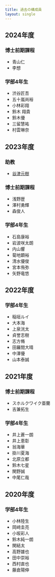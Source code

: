 ```yaml
---
title: 過去の構成員
layout: single
---
```


## 2024年度
### 博士前期課程
* 青山仁
* 李想

### 学部4年生
* 渋谷匠吾
* 五十嵐尚裕
* 小林彩翔
* 鈴木 翔貴
* 鈴木優
* 三留慧祐
* 村雲琳奈

## 2023年度
### 助教
* [谷津元樹](https://www.agnes.aoyama.ac.jp/iit/in-memory-of-yatsu-motoki-sensei)

### 博士前期課程
* 浅野歴
* 澤村勇輝
* 森俊人

### 学部4年生
* 石島康裕
* 岩波咲太朗
* 内山響
* 菊地顕裕
* 清水優俊
* 宮本侑弥
* 矢野竜悠

## 2022年度

### 学部4年生
* 稲垣ルイ
* 大本海
* 上泉洸太
* 貞誉志樹
* 志方脩
* 田羅間大晴
* 中澤優
* 山本泰誠

## 2021年度
### 博士前期課程
* スホルクワイク亜蘭
* 吉兼拓生

### 学部4年生
* 井上蒼一朗
* 井上恵彰
* 翁海華
* 掛川夏海
* 北原立都
* 鈴木七星
* 関野誠
* 中尾仁哉

## 2020年度
### 学部4年生
* 小林陸生
* 岡﨑圭亮
* 小坂彩人
* 鈴木純一朗
* 関結太
* 高野雄也
* 田中崇裕
* 西村直也
* 藤倉陽伸